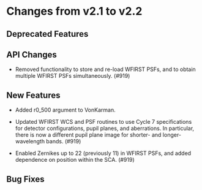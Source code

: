 Changes from v2.1 to v2.2
=========================

Deprecated Features
-------------------

API Changes
-----------

- Removed functionality to store and re-load WFIRST PSFs, and to obtain multiple WFIRST
  PSFs simultaneously. (#919)

New Features
------------
- Added r0_500 argument to VonKarman.

- Updated WFIRST WCS and PSF routines to use Cycle 7 specifications for detector configurations,
  pupil planes, and aberrations. In particular, there is now a different
  pupil plane image for shorter- and longer-wavelength bands.  (#919)
- Enabled Zernikes up to 22 (previously 11) in WFIRST PSFs, and added dependence on position
  within the SCA. (#919)

Bug Fixes
---------
